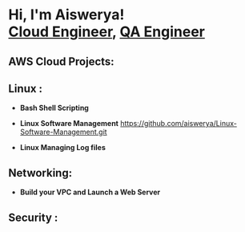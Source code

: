 <h1>Hi, I'm Aiswerya! <br/><a href="https://github.com/aiswerya/aiswerya.git">Cloud Engineer</a>, <a href="https://www.linkedin.com/in/aiswerya-manoharan">QA Engineer</a>


<h2> AWS Cloud Projects:</h2>

<h2>Linux :</h2>

- <b>Bash Shell Scripting</b>

- <b>Linux Software Management</b>
  https://github.com/aiswerya/Linux-Software-Management.git
- <b>Linux Managing Log files</b>

<h2> Networking:</h2>

- <b>Build your VPC and Launch a Web Server</b>
  
<h2> Security :</h2>

  
